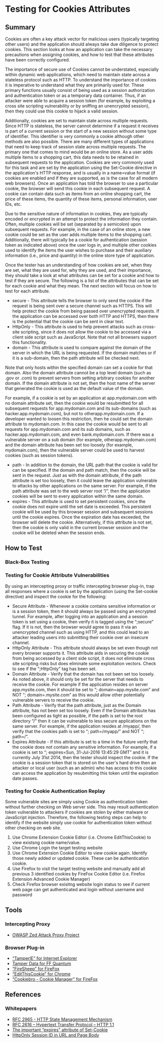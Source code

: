# Testing for Cookies Attributes

## Summary

Cookies are often a key attack vector for malicious users (typically targeting other users) and the application should always take due diligence to protect cookies. This section looks at how an application can take the necessary precautions when assigning cookies, and how to test that these attributes have been correctly configured.

The importance of secure use of Cookies cannot be understated, especially within dynamic web applications, which need to maintain state across a stateless protocol such as HTTP. To understand the importance of cookies it is imperative to understand what they are primarily used for. These primary functions usually consist of being used as a session authorization and authentication token or as a temporary data container. Thus, if an attacker were able to acquire a session token (for example, by exploiting a cross site scripting vulnerability or by sniffing an unencrypted session), then they could use this cookie to hijack a valid session.

Additionally, cookies are set to maintain state across multiple requests. Since HTTP is stateless, the server cannot determine if a request it receives is part of a current session or the start of a new session without some type of identifier. This identifier is very commonly a cookie although other methods are also possible. There are many different types of applications that need to keep track of session state across multiple requests. The primary one that comes to mind would be an online store. As a user adds multiple items to a shopping cart, this data needs to be retained in subsequent requests to the application. Cookies are very commonly used for this task and are set by the application using the Set-Cookie directive in the application's HTTP response, and is usually in a name=value format (if cookies are enabled and if they are supported, as is the case for all modern web browsers). Once an application has told the browser to use a particular cookie, the browser will send this cookie in each subsequent request. A cookie can contain data such as items from an online shopping cart, the price of these items, the quantity of these items, personal information, user IDs, etc.

Due to the sensitive nature of information in cookies, they are typically encoded or encrypted in an attempt to protect the information they contain. Often, multiple cookies will be set (separated by a semicolon) upon subsequent requests. For example, in the case of an online store, a new cookie could be set as the user adds multiple items to the shopping cart. Additionally, there will typically be a cookie for authentication (session token as indicated above) once the user logs in, and multiple other cookies used to identify the items the user wishes to purchase and their auxiliary information (i.e., price and quantity) in the online store type of application.

Once the tester has an understanding of how cookies are set, when they are set, what they are used for, why they are used, and their importance, they should take a look at what attributes can be set for a cookie and how to test if they are secure. The following is a list of the attributes that can be set for each cookie and what they mean. The next section will focus on how to test for each attribute.

- secure - This attribute tells the browser to only send the cookie if the request is being sent over a secure channel such as HTTPS. This will help protect the cookie from being passed over unencrypted requests. If the application can be accessed over both HTTP and HTTPS, then there is the potential that the cookie can be sent in clear text.
- HttpOnly - This attribute is used to help prevent attacks such as cross-site scripting, since it does not allow the cookie to be accessed via a client side script such as JavaScript. Note that not all browsers support this functionality.
- domain - This attribute is used to compare against the domain of the server in which the URL is being requested. If the domain matches or if it is a sub-domain, then the path attribute will be checked next.

Note that only hosts within the specified domain can set a cookie for that domain. Also the domain attribute cannot be a top level domain (such as .gov or .com) to prevent servers from setting arbitrary cookies for another domain. If the domain attribute is not set, then the host name of the server that generated the cookie is used as the default value of the domain.

For example, if a cookie is set by an application at app.mydomain.com with no domain attribute set, then the cookie would be resubmitted for all subsequent requests for app.mydomain.com and its sub-domains (such as hacker.app.mydomain.com), but not to otherapp.mydomain.com. If a developer wanted to loosen this restriction, then he could set the domain attribute to mydomain.com. In this case the cookie would be sent to all requests for app.mydomain.com and its sub domains, such as hacker.app.mydomain.com, and even bank.mydomain.com. If there was a vulnerable server on a sub domain (for example, otherapp.mydomain.com) and the domain attribute has been set too loosely (for example, mydomain.com), then the vulnerable server could be used to harvest cookies (such as session tokens).

- path - In addition to the domain, the URL path that the cookie is valid for can be specified. If the domain and path match, then the cookie will be sent in the request. Just as with the domain attribute, if the path attribute is set too loosely, then it could leave the application vulnerable to attacks by other applications on the same server. For example, if the path attribute was set to the web server root “/”, then the application cookies will be sent to every application within the same domain.
- expires - This attribute is used to set persistent cookies, since the cookie does not expire until the set date is exceeded. This persistent cookie will be used by this browser session and subsequent sessions until the cookie expires. Once the expiration date has exceeded, the browser will delete the cookie. Alternatively, if this attribute is not set, then the cookie is only valid in the current browser session and the cookie will be deleted when the session ends.

## How to Test

### Black-Box Testing

### Testing for Cookie Attribute Vulnerabilities

By using an intercepting proxy or traffic intercepting browser plug-in, trap all responses where a cookie is set by the application (using the Set-cookie directive) and inspect the cookie for the following:

- Secure Attribute - Whenever a cookie contains sensitive information or is a session token, then it should always be passed using an encrypted tunnel. For example, after logging into an application and a session token is set using a cookie, then verify it is tagged using the “;secure” flag. If it is not, then the browser would agree to pass it via an unencrypted channel such as using HTTP, and this could lead to an attacker leading users into submitting their cookie over an insecure channel.
- HttpOnly Attribute - This attribute should always be set even though not every browser supports it. This attribute aids in securing the cookie from being accessed by a client side script, it does not eliminate cross site scripting risks but does eliminate some exploitation vectors. Check to see if the “;HttpOnly” tag has been set.
- Domain Attribute - Verify that the domain has not been set too loosely. As noted above, it should only be set for the server that needs to receive the cookie. For example if the application resides on server app.mysite.com, then it should be set to “; domain=app.mysite.com” and NOT “; domain=.mysite.com” as this would allow other potentially vulnerable servers to receive the cookie.
- Path Attribute - Verify that the path attribute, just as the Domain attribute, has not been set too loosely. Even if the Domain attribute has been configured as tight as possible, if the path is set to the root directory “/” then it can be vulnerable to less secure applications on the same server. For example, if the application resides at /myapp/, then verify that the cookies path is set to “; path=/myapp/” and NOT “; path=/”.
- Expires Attribute - If this attribute is set to a time in the future verify that the cookie does not contain any sensitive information. For example, if a cookie is set to “; expires=Sun, 31-Jul-2016 13:45:29 GMT” and it is currently July 31st 2014, then the tester should inspect the cookie. If the cookie is a session token that is stored on the user's hard drive then an attacker or local user (such as an admin) who has access to this cookie can access the application by resubmitting this token until the expiration date passes.

### Testing for Cookie Authentication Replay

Some vulnerable sites are simply using Cookie as authentication token without further checking on Web server side. This may result authentication token vulnerable to attackers if cookies are stolen by either malware or JavaScript injection. Therefore, the following testing steps can help to identify if the website simply use cookie for authentication token without other checking on web site.

1. Use Chrome Extension Cookie Editor (i.e. Chrome EditThisCookie) to view existsng cookie name/value.
2. Use Chrome Login the target testing website
3. Use Chrome Extension Cookie Editor to view cookie again. Identify those newly added or updated cookie. These can be authentication cookie.
4. Use Firefox to visit the target testing website and manually add all previous 3 identified cookies by FireFox Cookie Editor (i.e. Firefox Extension Advanced Cookie Manager)
5. Check Firefox browser exisitng website login status to see if current web page can get authenticated and login without username and password

## Tools

### Intercepting Proxy

- [OWASP Zed Attack Proxy Project](https://www.owasp.org/index.php/OWASP_Zed_Attack_Proxy_Project)

### Browser Plug-in

- [“TamperIE” for Internet Explorer](https://www.bayden.com/TamperIE/)
- [Tamper Data for FF Quantum](https://addons.mozilla.org/en-US/firefox/addon/tamper-data-for-ff-quantum/)
- [“FireSheep” for FireFox](https://github.com/codebutler/firesheep)
- [“EditThisCookie” for Chrome](https://chrome.google.com/webstore/detail/editthiscookie/fngmhnnpilhplaeedifhccceomclgfbg?hl=en)
- [“Cookiebro - Cookie Manager” for FireFox](https://addons.mozilla.org/en-US/firefox/addon/cookiebro/)

## References

### Whitepapers

- [RFC 2965 - HTTP State Management Mechanism](https://tools.ietf.org/html/rfc2965)
- [RFC 2616 – Hypertext Transfer Protocol – HTTP 1.1](https://tools.ietf.org/html/rfc2616)
- [The important “expires” attribute of Set-Cookie](https://seckb.yehg.net/2012/02/important-expires-attribute-of-set.html)
- [HttpOnly Session ID in URL and Page Body](https://seckb.yehg.net/2012/06/httponly-session-id-in-url-and-page.html)
